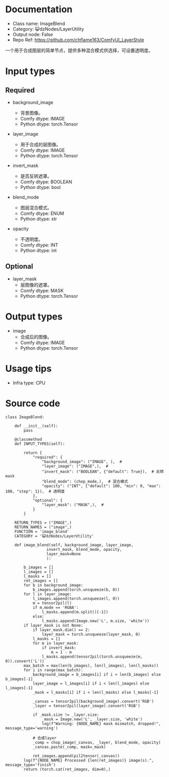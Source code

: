 # Documentation
- Class name: ImageBlend
- Category: 😺dzNodes/LayerUtility
- Output node: False
- Repo Ref: https://github.com/chflame163/ComfyUI_LayerStyle

一个用于合成图层的简单节点，提供多种混合模式供选择，可设置透明度。

# Input types
## Required

- background_image
    - 背景图像。
    - Comfy dtype: IMAGE
    - Python dtype: torch.Tensor

- layer_image
    - 用于合成的层图像。
    - Comfy dtype: IMAGE
    - Python dtype: torch.Tensor

- invert_mask
    - 是否反转遮罩。
    - Comfy dtype: BOOLEAN
    - Python dtype: bool

- blend_mode
    - 图层混合模式。
    - Comfy dtype: ENUM
    - Python dtype: str

- opacity
    - 不透明度。
    - Comfy dtype: INT
    - Python dtype: int

## Optional

- layer_mask
    - 层图像的遮罩。
    - Comfy dtype: MASK
    - Python dtype: torch.Tensor


# Output types

- image
    - 合成后的图像。
    - Comfy dtype: IMAGE
    - Python dtype: torch.Tensor

# Usage tips
- Infra type: CPU

# Source code
```
class ImageBlend:

    def __init__(self):
        pass

    @classmethod
    def INPUT_TYPES(self):

        return {
            "required": {
                "background_image": ("IMAGE", ),  #
                "layer_image": ("IMAGE",),  #
                "invert_mask": ("BOOLEAN", {"default": True}),  # 反转mask
                "blend_mode": (chop_mode,),  # 混合模式
                "opacity": ("INT", {"default": 100, "min": 0, "max": 100, "step": 1}),  # 透明度
            },
            "optional": {
                "layer_mask": ("MASK",),  #
            }
        }

    RETURN_TYPES = ("IMAGE",)
    RETURN_NAMES = ("image",)
    FUNCTION = 'image_blend'
    CATEGORY = '😺dzNodes/LayerUtility'

    def image_blend(self, background_image, layer_image,
                  invert_mask, blend_mode, opacity,
                  layer_mask=None
                  ):

        b_images = []
        l_images = []
        l_masks = []
        ret_images = []
        for b in background_image:
            b_images.append(torch.unsqueeze(b, 0))
        for l in layer_image:
            l_images.append(torch.unsqueeze(l, 0))
            m = tensor2pil(l)
            if m.mode == 'RGBA':
                l_masks.append(m.split()[-1])
            else:
                l_masks.append(Image.new('L', m.size, 'white'))
        if layer_mask is not None:
            if layer_mask.dim() == 2:
                layer_mask = torch.unsqueeze(layer_mask, 0)
            l_masks = []
            for m in layer_mask:
                if invert_mask:
                    m = 1 - m
                l_masks.append(tensor2pil(torch.unsqueeze(m, 0)).convert('L'))
        max_batch = max(len(b_images), len(l_images), len(l_masks))
        for i in range(max_batch):
            background_image = b_images[i] if i < len(b_images) else b_images[-1]
            layer_image = l_images[i] if i < len(l_images) else l_images[-1]
            _mask = l_masks[i] if i < len(l_masks) else l_masks[-1]

            _canvas = tensor2pil(background_image).convert('RGB')
            _layer = tensor2pil(layer_image).convert('RGB')

            if _mask.size != _layer.size:
                _mask = Image.new('L', _layer.size, 'white')
                log(f"Warning: {NODE_NAME} mask mismatch, dropped!", message_type='warning')

            # 合成layer
            _comp = chop_image(_canvas, _layer, blend_mode, opacity)
            _canvas.paste(_comp, mask=_mask)

            ret_images.append(pil2tensor(_canvas))
        log(f"{NODE_NAME} Processed {len(ret_images)} image(s).", message_type='finish')
        return (torch.cat(ret_images, dim=0),)
```